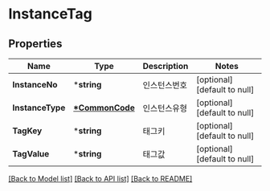 # InstanceTag

## Properties
Name | Type | Description | Notes
------------ | ------------- | ------------- | -------------
**InstanceNo** | ***string** | 인스턴스번호 | [optional] [default to null]
**InstanceType** | **[*CommonCode](CommonCode.md)** | 인스턴스유형 | [optional] [default to null]
**TagKey** | ***string** | 태그키 | [optional] [default to null]
**TagValue** | ***string** | 태그값 | [optional] [default to null]

[[Back to Model list]](../README.md#documentation-for-models) [[Back to API list]](../README.md#documentation-for-api-endpoints) [[Back to README]](../README.md)


